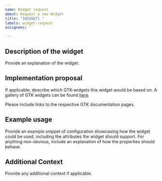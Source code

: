 ```yaml
---
name: Widget request
about: Request a new Widget
title: "[WIDGET] "
labels: widget-request
assignees: ''

---
```


## Description of the widget
Provide an explanation of the widget.

## Implementation proposal
If applicable, describe which GTK-widgets this widget would be based on. A gallery of GTK widgets can be found [here](https://developer.gnome.org/gtk3/stable/ch03.html).

Please include links to the respective GTK documentation pages.

## Example usage
Provide an example snippet of configuration showcasing how the widget could be used, including the attributes the widget should support.
For anything non-obvious, include an explanation of how the properties should behave.

## Additional Context
Provide any additional context if applicable.
